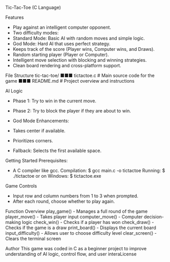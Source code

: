 Tic-Tac-Toe (C Language)

Features
- Play against an intelligent computer opponent.
- Two difficulty modes:
- Standard Mode: Basic AI with random moves and simple logic.
- God Mode: Hard AI that uses perfect strategy.
- Keeps track of the score (Player wins, Computer wins, and Draws).
- Random starting player (Player or Computer).
- Intelligent move selection with blocking and winning strategies.
- Clean board rendering and cross-platform support.

File Structure
tic-tac-toe/
■■■ tictactoe.c # Main source code for the game
■■■ README.md # Project overview and instructions

AI Logic
- Phase 1: Try to win in the current move.
- Phase 2: Try to block the player if they are about to win.

- God Mode Enhancements:
- Takes center if available.
- Prioritizes corners.
- Fallback: Selects the first available space.

Getting Started
Prerequisites:
- A C compiler like gcc.
Compilation:
$ gcc main.c -o tictactoe
Running:
$ ./tictactoe
or on Windows:
$ tictactoe.exe

Game Controls
- Input row and column numbers from 1 to 3 when prompted.
- After each round, choose whether to play again.

Function Overview
play_game() - Manages a full round of the game
player_move() - Takes player input
computer_move() - Computer decision-making logic
check_win() - Checks if a player has won
check_draw() - Checks if the game is a draw
print_board() - Displays the current board
input_difficulty() - Allows user to choose difficulty level
clear_screen() - Clears the terminal screen

Author
This game was coded in C as a beginner project to improve understanding of AI logic, control flow, and user interaLicense
